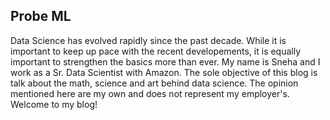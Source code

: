 ## Probe ML

Data Science has evolved rapidly since the past decade. While it is important to keep up pace with the recent developements, it is equally important to strengthen the basics more than ever. My name is Sneha and I work as a Sr. Data Scientist with Amazon. The sole objective of this blog is talk about the math, science and art behind data science. The opinion mentioned here are my own and does not represent my employer's. Welcome to my blog!


